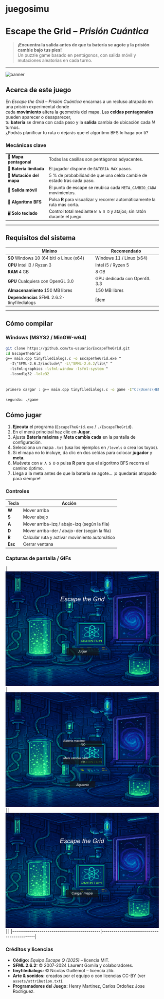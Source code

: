 # juegosimu

# Escape the Grid – *Prisión Cuántica*

> **¡Encuentra la salida antes de que tu batería se agote y la prisión cambie bajo tus pies!**  
> Un puzzle game basado en pentágonos, con salida móvil y mutaciones aleatorias en cada turno.

---

![banner](docs/media/banner.png) <!-- coloca aquí un banner 1280×720 -->

## Acerca de este juego
En *Escape the Grid – Prisión Cuántica* encarnas a un recluso atrapado en una prisión experimental donde  
cada **movimiento** altera la geometría del mapa. Las **celdas pentagonales** pueden aparecer o desaparecer,  
tu **batería** se drena con cada paso y la **salida** cambia de ubicación cada *N* turnos.  
¿Podrás planificar tu ruta o dejarás que el algoritmo BFS lo haga por ti?

### Mecánicas clave
| | |
|---|---|
| 🔺 **Mapa pentagonal** | Todas las casillas son pentágonos adyacentes. |
| 🔋 **Batería limitada** | El jugador dispone de `BATERIA_MAX` pasos. |
| 🔄 **Mutación del mapa** | 5 % de probabilidad de que una celda cambie de estado tras cada paso. |
| 🏁 **Salida móvil** | El punto de escape se reubica cada `META_CAMBIO_CADA` movimientos. |
| 🧠 **Algoritmo BFS** | Pulsa **R** para visualizar y recorrer automáticamente la ruta más corta. |
| 🖥️ **Solo teclado** | Control total mediante `W A S D` y atajos; sin ratón durante el juego. |

---

## Requisitos del sistema
| Mínimo | Recomendado |
|--------|-------------|
| **SO** Windows 10 (64 bit) o Linux (x64) | Windows 11 / Linux (x64) |
| **CPU** Intel i3 / Ryzen 3 | Intel i5 / Ryzen 5 |
| **RAM** 4 GB | 8 GB |
| **GPU** Cualquiera con OpenGL 3.0 | GPU dedicada con OpenGL 3.3 |
| **Almacenamiento** 150 MB libres | 150 MB libres |
| **Dependencias** SFML 2.6.2 · tinyfiledialogs | Ídem |

---

## Cómo compilar

### Windows (MSYS2 / MinGW-w64)

 ```bash 
git clone https://github.com/tu-usuario/EscapeTheGrid.git
cd EscapeTheGrid
g++ main.cpp tinyfiledialogs.c -o EscapeTheGrid.exe ^
   -I\"SFML-2.6.2/include\" -L\"SFML-2.6.2/lib\" ^
   -lsfml-graphics -lsfml-window -lsfml-system ^
   -lcomdlg32 -lole32


primero cargar : g++ main.cpp tinyfiledialogs.c -o game -I"C:\Users\HENMA\OneDrive\Escritorio\juego simu\SFML-2.6.2\include" -L"C:\Users\HENMA\OneDrive\Escritorio\juego simu\SFML-2.6.2\lib" -lsfml-graphics -lsfml-window -lsfml-system -lcomdlg32 -lole32

segundo: ./game

```


## Cómo jugar

1. **Ejecuta** el programa (`EscapeTheGrid.exe` / `./EscapeTheGrid`).
2. En el menú principal haz clic en **Jugar**.
3. Ajusta **Batería máxima** y **Meta cambia cada** en la pantalla de configuración.
4. Selecciona un mapa `.txt` (usa los ejemplos en `/levels` o crea los tuyos).
5. Si el mapa no lo incluye, da clic en dos celdas para colocar **jugador** y **meta**.
6. Muévete con `W A S D` o pulsa **R** para que el algoritmo BFS recorra el camino óptimo.
7. Llega a la meta antes de que la batería se agote… ¡o quedarás atrapado para siempre!

### Controles

| Tecla | Acción |
|-------|--------|
| **W** | Mover arriba |
| **S** | Mover abajo |
| **A** | Mover arriba-izq / abajo-izq (según la fila) |
| **D** | Mover arriba-der / abajo-der (según la fila) |
| **R** | Calcular ruta y activar movimiento automático |
| **Esc** | Cerrar ventana |

### Capturas de pantalla / GIFs

| ![Pantalla de Menu de juego](docs/media/menuprincipal.png) | ![Pantalla de Opciones](docs/media/opciones.png) |
| ![Pantalla de carga de mapa de juego](docs/media/cargarmapa.png) | |
|---------------------------------------------|--------------------------------------------|



### Créditos y licencias

- **Código:** *Equipo Escape Q (2025)* – licencia MIT.  
- **SFML 2.6.2:** © 2007-2024 Laurent Gomila y colaboradores.  
- **tinyfiledialogs:** © Nicolas Guillemot – licencia zlib.  
- **Arte & sonidos:** creados por el equipo o con licencias CC-BY (ver `assets/attribution.txt`).
- **Programadores del Juego:** Henry Martinez, Carlos Ordoñez Jose Rodriguez.
